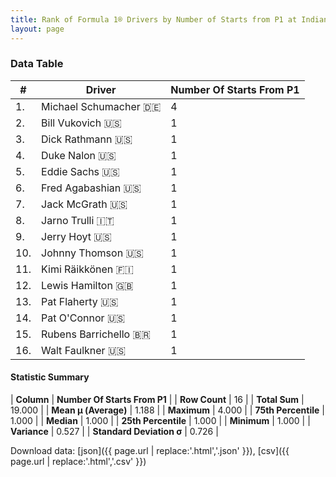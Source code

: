 ```yaml
---
title: Rank of Formula 1® Drivers by Number of Starts from P1 at Indianapolis Motor Speedway
layout: page
---
```


<canvas id="chart" width="400" height="180"></canvas>
<script>
var data = {
    "datasets": [
        {
            "backgroundColor": [
                "#9C8E8D",
                "#9C8E8D",
                "#9C8E8D",
                "#9C8E8D",
                "#9C8E8D",
                "#9C8E8D",
                "#9C8E8D",
                "#9C8E8D",
                "#9C8E8D",
                "#9C8E8D",
                "#9C8E8D",
                "#9C8E8D",
                "#9C8E8D",
                "#9C8E8D",
                "#9C8E8D",
                "#9C8E8D"
            ],
            "borderColor": [
                "#1D181E",
                "#1D181E",
                "#1D181E",
                "#1D181E",
                "#1D181E",
                "#1D181E",
                "#1D181E",
                "#1D181E",
                "#1D181E",
                "#1D181E",
                "#1D181E",
                "#1D181E",
                "#1D181E",
                "#1D181E",
                "#1D181E",
                "#1D181E"
            ],
            "borderWidth": 1,
            "data": [
                4.0,
                1.0,
                1.0,
                1.0,
                1.0,
                1.0,
                1.0,
                1.0,
                1.0,
                1.0,
                1.0,
                1.0,
                1.0,
                1.0,
                1.0,
                1.0
            ],
            "label": "Number Of Starts From P1"
        }
    ],
    "labels": [
        "Michael Schumacher",
        "Bill Vukovich",
        "Dick Rathmann",
        "Duke Nalon",
        "Eddie Sachs",
        "Fred Agabashian",
        "Jack McGrath",
        "Jarno Trulli",
        "Jerry Hoyt",
        "Johnny Thomson",
        "Kimi Räikkönen",
        "Lewis Hamilton",
        "Pat Flaherty",
        "Pat O'Connor",
        "Rubens Barrichello",
        "Walt Faulkner"
    ]
};
var options = {
  legend: {
    display: false
  },
  scales: {
    xAxes: [{
      ticks: {
        beginAtZero: true,
        maxRotation: 180,
        display: window.innerWidth > 800
      }
    }],
    yAxes: [{
      ticks: {
        beginAtZero: true
      }
    }]
  },
  onResize: function(chart, size) {
    chart.options.scales.xAxes[0].ticks.display = size.width > 800;
  }
};
var chart = new Chart("chart", {
    data: data,
    type: 'bar',
    options: options
});
</script>



### Data Table

| # | Driver | Number Of Starts From P1 |
|--|--|--|
| 1. | Michael Schumacher 🇩🇪 | 4 |
| 2. | Bill Vukovich 🇺🇸 | 1 |
| 3. | Dick Rathmann 🇺🇸 | 1 |
| 4. | Duke Nalon 🇺🇸 | 1 |
| 5. | Eddie Sachs 🇺🇸 | 1 |
| 6. | Fred Agabashian 🇺🇸 | 1 |
| 7. | Jack McGrath 🇺🇸 | 1 |
| 8. | Jarno Trulli 🇮🇹 | 1 |
| 9. | Jerry Hoyt 🇺🇸 | 1 |
| 10. | Johnny Thomson 🇺🇸 | 1 |
| 11. | Kimi Räikkönen 🇫🇮 | 1 |
| 12. | Lewis Hamilton 🇬🇧 | 1 |
| 13. | Pat Flaherty 🇺🇸 | 1 |
| 14. | Pat O'Connor 🇺🇸 | 1 |
| 15. | Rubens Barrichello 🇧🇷 | 1 |
| 16. | Walt Faulkner 🇺🇸 | 1 |

#### Statistic Summary

| **Column** | **Number Of Starts From P1** |
| **Row Count** | 16 |
| **Total Sum** | 19.000 |
| **Mean μ (Average)** | 1.188 |
| **Maximum** | 4.000 |
| **75th Percentile** | 1.000 |
| **Median** | 1.000 |
| **25th Percentile** | 1.000 |
| **Minimum** | 1.000 |
| **Variance** | 0.527 |
| **Standard Deviation σ** | 0.726 |

Download data: [json]({{ page.url | replace:'.html','.json' }}), [csv]({{ page.url | replace:'.html','.csv' }})
